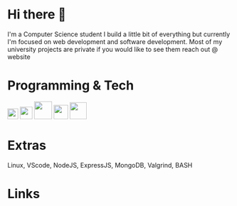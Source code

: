 # Hi there 👋
I'm a Computer Science student I build a little bit of everything but currently I'm focused on web development and software development.
Most of my university projects are private if you would like to see them reach out @ website

# Programming & Tech
<img src="https://upload.wikimedia.org/wikipedia/commons/6/6a/JavaScript-logo.png" height="24">
<img src="https://cdn-icons-png.flaticon.com/512/732/732212.png" height="28"> 
<img src="https://cdn.freebiesupply.com/logos/large/2x/css3-logo-png-transparent.png" height="40">
<img src="https://upload.wikimedia.org/wikipedia/commons/thumb/c/c3/Python-logo-notext.svg/1869px-Python-logo-notext.svg.png" height="32"> 
<img src="https://cdn-icons-png.flaticon.com/512/226/226777.png" height="38">









# Extras

Linux, VScode, NodeJS, ExpressJS, MongoDB, Valgrind, BASH

# Links
